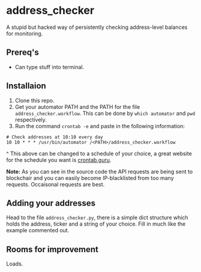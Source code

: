# address_checker

A stupid but hacked way of persistently checking address-level balances for monitoring.

## Prereq's
- Can type stuff into terminal.


## Installaion
1. Clone this repo.
2. Get your automator PATH and the PATH for the file `address_checker.workflow`. This can be done by `which automator` and `pwd` respectively.
3. Run the command `crontab -e` and paste in the following information:

```
# Check addresses at 10:10 every day
10 10 * * * /usr/bin/automator /<PATH>/address_checker.workflow
```

^ This above can be changed to a schedule of your choice, a great website for the schedule you want is [crontab.guru](https://crontab.guru/). 

**Note:** As you can see in the source code the API requests are being sent to blockchair and you can easily become IP-blacklisted from too many requests. Occaisonal requests are best.


## Adding your addresses
Head to the file `address_checker.py`, there is a simple dict structure which holds the address, ticker and a string of your choice. Fill in much like the example commented out. 

## Rooms for improvement
Loads.